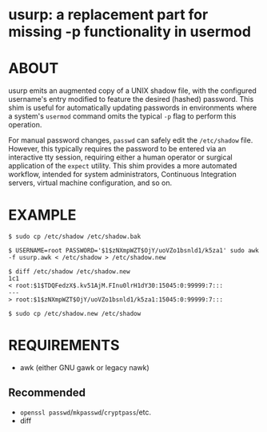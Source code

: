 # usurp: a replacement part for missing -p functionality in usermod

# ABOUT

usurp emits an augmented copy of a UNIX shadow file, with the configured username's entry modified to feature the desired (hashed) password. This shim is useful for automatically updating passwords in environments where a system's `usermod` command omits the typical `-p` flag to perform this operation.

For manual password changes, `passwd` can safely edit the `/etc/shadow` file. However, this typically requires the password to be entered via an interactive tty session, requiring either a human operator or surgical application of the `expect` utility. This shim provides a more automated workflow, intended for system administrators, Continuous Integration servers, virtual machine configuration, and so on.

# EXAMPLE

```console
$ sudo cp /etc/shadow /etc/shadow.bak

$ USERNAME=root PASSWORD='$1$zNXmpWZT$OjY/uoVZo1bsnld1/k5za1' sudo awk -f usurp.awk < /etc/shadow > /etc/shadow.new

$ diff /etc/shadow /etc/shadow.new
1c1
< root:$1$TDQFedzX$.kv51AjM.FInu0lrH1dY30:15045:0:99999:7:::
---
> root:$1$zNXmpWZT$OjY/uoVZo1bsnld1/k5za1:15045:0:99999:7:::

$ sudo cp /etc/shadow.new /etc/shadow
```

# REQUIREMENTS

* awk (either GNU gawk or legacy nawk)

## Recommended

* `openssl passwd`/`mkpasswd`/`cryptpass`/etc.
* diff
